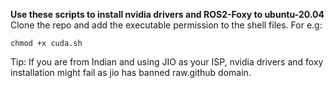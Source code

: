 **Use these scripts to install nvidia drivers and ROS2-Foxy to ubuntu-20.04**
Clone the repo 
and add the executable permission to the shell files. 
For e.g:

    chmod +x cuda.sh

Tip: If you are from Indian and using JIO as your ISP, nvidia drivers and foxy installation might fail as jio has banned raw.github domain.
